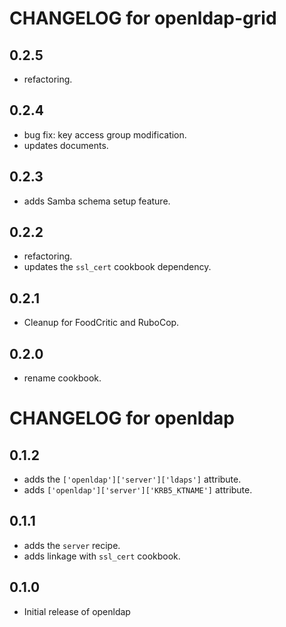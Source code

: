 # CHANGELOG for openldap-grid

0.2.5
-----
- refactoring.

0.2.4
-----
- bug fix: key access group modification.
- updates documents.

0.2.3
-----
- adds Samba schema setup feature.

0.2.2
-----
- refactoring.
- updates the `ssl_cert` cookbook dependency.

0.2.1
-----
- Cleanup for FoodCritic and RuboCop.

0.2.0
-----
- rename cookbook.

# CHANGELOG for openldap

0.1.2
-----
- adds the `['openldap']['server']['ldaps']` attribute.
- adds `['openldap']['server']['KRB5_KTNAME']` attribute.

0.1.1
-----
- adds the `server` recipe.
- adds linkage with `ssl_cert` cookbook.

0.1.0
-----
- Initial release of openldap

